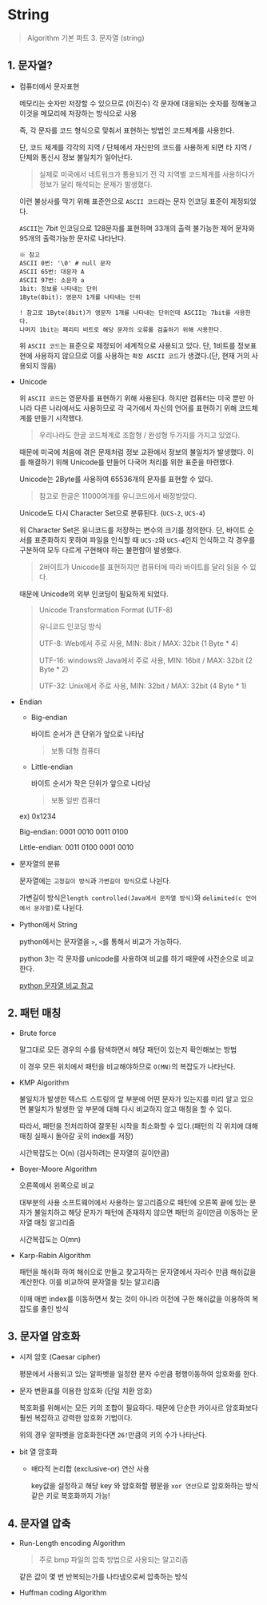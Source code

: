 # String

> Algorithm 기본 파트 3. 문자열 (string)

## 1. 문자열?

  - 컴퓨터에서 문자표현
  
    메모리는 숫자만 저장할 수 있으므로 (이진수) 각 문자에 대응되는 숫자를 정해놓고 이것을 메모리에 저장하는 방식으로 사용
    
    즉, 각 문자를 코드 형식으로 맞춰서 표현하는 방법인 코드체계를 사용한다.
    
    단, 코드 체계를 각각의 지역 / 단체에서 자신만의 코드를 사용하게 되면 타 지역 / 단체와 통신시 정보 불일치가 일어난다.
    
    > 실제로 미국에서 네트워크가 통용되기 전 각 지역별 코드체계를 사용하다가 정보가 달리 해석되는 문제가 발생했다.
    
    이런 불상사를 막기 위해 표준안으로 `ASCII 코드`라는 문자 인코딩 표준이 제정되었다.
    
    `ASCII`는 7bit 인코딩으로 128문자를 표현하며 33개의 출력 불가능한 제어 문자와 95개의 출력가능한 문자로 나타난다.
    
    ```
    ※ 참고
    ASCII 0번: '\0' # null 문자
    ASCII 65번: 대문자 A
    ASCII 97번: 소문자 a
    1bit: 정보를 나타내는 단위
    1Byte(8bit): 영문자 1개를 나타내는 단위
    
    ! 참고로 1Byte(8bit)가 영문자 1개를 나타내는 단위인데 ASCII는 7bit를 사용한다.
    나머지 1bit는 패리티 비트로 해당 문자의 오류를 검출하기 위해 사용한다. 
    ```
    
    위 `ASCII 코드`는 표준으로 제정되어 세계적으로 사용되고 있다. 단, 1비트를 정보표현에 사용하지 않으므로 이를 사용하는 `확장 ASCII 코드`가 생겼다.(단, 현재 거의 사용되지 않음)
    
  - Unicode
  
    위 `ASCII 코드`는 영문자를 표현하기 위해 사용된다. 하지만 컴퓨터는 미국 뿐만 아니라 다른 나라에서도 사용하므로 각 국가에서 자신의 언어를 표현하기 위해 코드체계를 만들기 시작했다.
    
    > 우리나라도 한글 코드체계로 조합형 / 완성형 두가지를 가지고 있었다.
    
    때문에 미국에 처음에 겪은 문제처럼 정보 교환에서 정보의 불일치가 발생했다. 이를 해결하기 위해 Unicode를 만들어 다국어 처리를 위한 표준을 마련했다.
    
    Unicode는 2Byte를 사용하여 65536개의 문자를 표현할 수 있다.
    
    > 참고로 한글은 11000여개를 유니코드에서 배정받았다.
    
    Unicode도 다시 Character Set으로 분류된다. (`UCS-2`, `UCS-4`)
    
    위 Character Set은 유니코드를 저장하는 변수의 크기를 정의한다. 단, 바이트 순서를 표준화하지 못하여 파일을 인식할 때 `UCS-2`와 `UCS-4`인지 인식하고 각 경우를 구분하여 모두 다르게 구현해야 하는 불편함이 발생했다.
    
    > 2바이트가 Unicode를 표현하지만 컴퓨터에 따라 바이트를 달리 읽을 수 있다.
    
    때문에 Unicode의 외부 인코딩이 필요하게 되었다.
    
    > Unicode Transformation Format (UTF-8)
    >
    > 유니코드 인코딩 방식
    >
    > UTF-8: Web에서 주로 사용, MIN: 8bit / MAX: 32bit (1 Byte * 4)
    >
    > UTF-16: windows와 Java에서 주로 사용, MIN: 16bit / MAX: 32bit (2 Byte * 2)
    >
    > UTF-32: Unix에서 주로 사용, MIN: 32bit / MAX: 32bit (4 Byte * 1)
    
  - Endian
  
    * Big-endian
        
        바이트 순서가 큰 단위가 앞으로 나타남
        
        > 보통 대형 컴퓨터
        
    * Little-endian
    
        바이트 순서가 작은 단위가 앞으로 나타남
        
        > 보통 일반 컴퓨터
        
    ex) 0x1234
    
    Big-endian: 0001 0010 0011 0100
    
    Little-endian: 0011 0100 0001 0010
  
  - 문자열의 분류
  
    문자열에는 `고정길이 방식`과 `가변길이 방식`으로 나뉜다.
    
    가변길이 방식은`length controlled(Java에서 문자열 방식)`와 `delimited(c 언어에서 문자열)`로 나뉜다.
    
  - Python에서 String
  
    python에서는 문자열을 `>`, `<`를 통해서 비교가 가능하다.
    
    python 3는 각 문자를 unicode를 사용하여 비교를 하기 때문에 사전순으로 비교한다.
    
    [python 문자열 비교 참고](https://stackoverflow.com/questions/4806911/string-comparison-technique-used-by-python)
    
## 2. 패턴 매칭

   - Brute force
   
        말그대로 모든 경우의 수를 탐색하면서 해당 패턴이 있는지 확인해보는 방법
        
        이 경우 모든 위치에서 패턴을 비교해야하므로 `O(MN)`의 복잡도가 나타난다.
        
   - KMP Algorithm
   
        불일치가 발생한 텍스트 스트링의 앞 부분에 어떤 문자가 있는지를 미리 알고 있으면 불일치가 발생한 앞 부분에 대해 다시 비교하지 않고 매칭을 할 수 있다.
        
        따라서, 패턴을 전처리하여 잘못된 시작을 최소화할 수 있다.(패턴의 각 위치에 대해 매칭 실패시 돌아갈 곳의 index를 저장)
        
        시간복잡도는 O(n) (검사하려는 문자열의 길이만큼)
        
   - Boyer-Moore Algorithm
   
        오른쪽에서 왼쪽으로 비교
        
        대부분의 사용 소프트웨어에서 사용하는 알고리즘으로 패턴에 오른쪽 끝에 있는 문자가 불일치하고 해당 문자가 패턴에 존재하지 않으면 패턴의 길이만큼 이동하는 문자열 매칭 알고리즘
        
        시간복잡도는 O(mn)
        
   - Karp-Rabin Algorithm
   
        패턴을 해쉬화 하여 해쉬으로 만들고 찾고자하는 문자열에서 자리수 만큼 해쉬값을 계산한다. 이를 비교하여 문자열을 찾는 알고리즘
        
        이때 매번 index를 이동하면서 찾는 것이 아니라 이전에 구한 해쉬값을 이용하여 복잡도를 줄인 방식
        
## 3. 문자열 암호화

   - 시저 암호 (Caesar cipher)
   
        평문에서 사용되고 있는 알파벳을 일정한 문자 수만큼 평행이동하여 암호화를 한다.
        
   - 문자 변환표를 이용한 암호화 (단일 치환 암호)
   
        복호화를 위해서는 모든 키의 조합이 필요하다. 때문에 단순한 카이사르 암호화보다 훨씬 복잡하고 강력한 암호화 기법이다.
        
        위의 경우 알파벳을 암호화한다면 `26!`만큼의 키의 수가 나타난다.        

   - bit 열 암호화
    
       * 배타적 논리합 (exclusive-or) 연산 사용
        
            key값을 설정하고 해당 key 와 암호화할 평문을 `xor 연산`으로 암호화하는 방식
            같은 키로 복호화까지 가능!
        
## 4. 문자열 압축

   - Run-Length encoding Algorithm
   
        > 주로 bmp 파일의 압축 방법으로 사용되는 알고리즘
        
        같은 값이 몇 번 반복되는가를 나타냄으로써 압축하는 방식
        
   - Huffman coding Algorithm